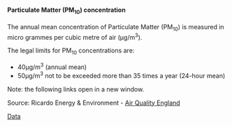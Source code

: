 #### Particulate Matter (PM<sub>10</sub>) concentration

The annual mean concentration of Particulate Matter (PM<sub>10</sub>) is measured in micro grammes per cubic metre of air (µg/m<sup>3</sup>).

The legal limits for PM<sub>10</sub> concentrations are:

- 40µg/m<sup>3</sup> (annual mean)
- 50µg/m<sup>3</sup> not to be exceeded more than 35 times a year (24-hour mean)

Note: the following links open in a new window.

Source: Ricardo Energy & Environment - <a href="https://www.airqualityengland.co.uk/local-authority/?la_id=368" target="_blank">Air Quality England</a>

<a href="https://www.trafforddatalab.io/corporate_plan/data/climate/pm10_concentration.csv" aria-label="Download the data" class="downloadButton" target="_blank" download>Data <span class="fas fa-download"></span></a>
